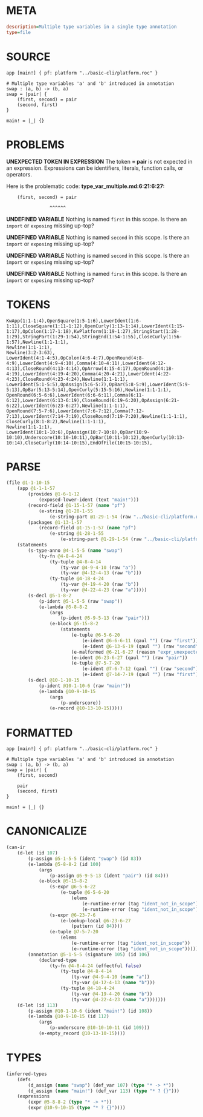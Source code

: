 # META
~~~ini
description=Multiple type variables in a single type annotation
type=file
~~~
# SOURCE
~~~roc
app [main!] { pf: platform "../basic-cli/platform.roc" }

# Multiple type variables 'a' and 'b' introduced in annotation
swap : (a, b) -> (b, a)
swap = |pair| {
    (first, second) = pair
    (second, first)
}

main! = |_| {}
~~~
# PROBLEMS
**UNEXPECTED TOKEN IN EXPRESSION**
The token **= pair** is not expected in an expression.
Expressions can be identifiers, literals, function calls, or operators.

Here is the problematic code:
**type_var_multiple.md:6:21:6:27:**
```roc
    (first, second) = pair
```
                    ^^^^^^


**UNDEFINED VARIABLE**
Nothing is named `first` in this scope.
Is there an `import` or `exposing` missing up-top?

**UNDEFINED VARIABLE**
Nothing is named `second` in this scope.
Is there an `import` or `exposing` missing up-top?

**UNDEFINED VARIABLE**
Nothing is named `second` in this scope.
Is there an `import` or `exposing` missing up-top?

**UNDEFINED VARIABLE**
Nothing is named `first` in this scope.
Is there an `import` or `exposing` missing up-top?

# TOKENS
~~~zig
KwApp(1:1-1:4),OpenSquare(1:5-1:6),LowerIdent(1:6-1:11),CloseSquare(1:11-1:12),OpenCurly(1:13-1:14),LowerIdent(1:15-1:17),OpColon(1:17-1:18),KwPlatform(1:19-1:27),StringStart(1:28-1:29),StringPart(1:29-1:54),StringEnd(1:54-1:55),CloseCurly(1:56-1:57),Newline(1:1-1:1),
Newline(1:1-1:1),
Newline(3:2-3:63),
LowerIdent(4:1-4:5),OpColon(4:6-4:7),OpenRound(4:8-4:9),LowerIdent(4:9-4:10),Comma(4:10-4:11),LowerIdent(4:12-4:13),CloseRound(4:13-4:14),OpArrow(4:15-4:17),OpenRound(4:18-4:19),LowerIdent(4:19-4:20),Comma(4:20-4:21),LowerIdent(4:22-4:23),CloseRound(4:23-4:24),Newline(1:1-1:1),
LowerIdent(5:1-5:5),OpAssign(5:6-5:7),OpBar(5:8-5:9),LowerIdent(5:9-5:13),OpBar(5:13-5:14),OpenCurly(5:15-5:16),Newline(1:1-1:1),
OpenRound(6:5-6:6),LowerIdent(6:6-6:11),Comma(6:11-6:12),LowerIdent(6:13-6:19),CloseRound(6:19-6:20),OpAssign(6:21-6:22),LowerIdent(6:23-6:27),Newline(1:1-1:1),
OpenRound(7:5-7:6),LowerIdent(7:6-7:12),Comma(7:12-7:13),LowerIdent(7:14-7:19),CloseRound(7:19-7:20),Newline(1:1-1:1),
CloseCurly(8:1-8:2),Newline(1:1-1:1),
Newline(1:1-1:1),
LowerIdent(10:1-10:6),OpAssign(10:7-10:8),OpBar(10:9-10:10),Underscore(10:10-10:11),OpBar(10:11-10:12),OpenCurly(10:13-10:14),CloseCurly(10:14-10:15),EndOfFile(10:15-10:15),
~~~
# PARSE
~~~clojure
(file @1-1-10-15
	(app @1-1-1-57
		(provides @1-6-1-12
			(exposed-lower-ident (text "main!")))
		(record-field @1-15-1-57 (name "pf")
			(e-string @1-28-1-55
				(e-string-part @1-29-1-54 (raw "../basic-cli/platform.roc"))))
		(packages @1-13-1-57
			(record-field @1-15-1-57 (name "pf")
				(e-string @1-28-1-55
					(e-string-part @1-29-1-54 (raw "../basic-cli/platform.roc"))))))
	(statements
		(s-type-anno @4-1-5-5 (name "swap")
			(ty-fn @4-8-4-24
				(ty-tuple @4-8-4-14
					(ty-var @4-9-4-10 (raw "a"))
					(ty-var @4-12-4-13 (raw "b")))
				(ty-tuple @4-18-4-24
					(ty-var @4-19-4-20 (raw "b"))
					(ty-var @4-22-4-23 (raw "a")))))
		(s-decl @5-1-8-2
			(p-ident @5-1-5-5 (raw "swap"))
			(e-lambda @5-8-8-2
				(args
					(p-ident @5-9-5-13 (raw "pair")))
				(e-block @5-15-8-2
					(statements
						(e-tuple @6-5-6-20
							(e-ident @6-6-6-11 (qaul "") (raw "first"))
							(e-ident @6-13-6-19 (qaul "") (raw "second")))
						(e-malformed @6-21-6-27 (reason "expr_unexpected_token"))
						(e-ident @6-23-6-27 (qaul "") (raw "pair"))
						(e-tuple @7-5-7-20
							(e-ident @7-6-7-12 (qaul "") (raw "second"))
							(e-ident @7-14-7-19 (qaul "") (raw "first")))))))
		(s-decl @10-1-10-15
			(p-ident @10-1-10-6 (raw "main!"))
			(e-lambda @10-9-10-15
				(args
					(p-underscore))
				(e-record @10-13-10-15)))))
~~~
# FORMATTED
~~~roc
app [main!] { pf: platform "../basic-cli/platform.roc" }

# Multiple type variables 'a' and 'b' introduced in annotation
swap : (a, b) -> (b, a)
swap = |pair| {
	(first, second)
	
	pair
	(second, first)
}

main! = |_| {}
~~~
# CANONICALIZE
~~~clojure
(can-ir
	(d-let (id 107)
		(p-assign @5-1-5-5 (ident "swap") (id 83))
		(e-lambda @5-8-8-2 (id 100)
			(args
				(p-assign @5-9-5-13 (ident "pair") (id 84)))
			(e-block @5-15-8-2
				(s-expr @6-5-6-22
					(e-tuple @6-5-6-20
						(elems
							(e-runtime-error (tag "ident_not_in_scope"))
							(e-runtime-error (tag "ident_not_in_scope")))))
				(s-expr @6-23-7-6
					(e-lookup-local @6-23-6-27
						(pattern (id 84))))
				(e-tuple @7-5-7-20
					(elems
						(e-runtime-error (tag "ident_not_in_scope"))
						(e-runtime-error (tag "ident_not_in_scope"))))))
		(annotation @5-1-5-5 (signature 105) (id 106)
			(declared-type
				(ty-fn @4-8-4-24 (effectful false)
					(ty-tuple @4-8-4-14
						(ty-var @4-9-4-10 (name "a"))
						(ty-var @4-12-4-13 (name "b")))
					(ty-tuple @4-18-4-24
						(ty-var @4-19-4-20 (name "b"))
						(ty-var @4-22-4-23 (name "a")))))))
	(d-let (id 113)
		(p-assign @10-1-10-6 (ident "main!") (id 108))
		(e-lambda @10-9-10-15 (id 112)
			(args
				(p-underscore @10-10-10-11 (id 109)))
			(e-empty_record @10-13-10-15))))
~~~
# TYPES
~~~clojure
(inferred-types
	(defs
		(d_assign (name "swap") (def_var 107) (type "* -> *"))
		(d_assign (name "main!") (def_var 113) (type "* ? {}")))
	(expressions
		(expr @5-8-8-2 (type "* -> *"))
		(expr @10-9-10-15 (type "* ? {}"))))
~~~

